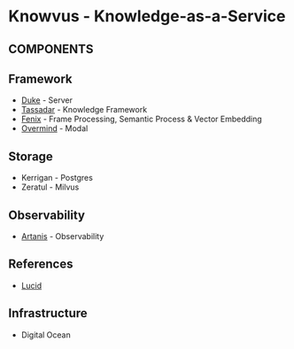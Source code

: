 # Knowvus - Knowledge-as-a-Service

## COMPONENTS

## Framework
- [Duke](https://github.com/Knowvus/Duke) - Server
- [Tassadar](https://github.com/Knowvus/Tassadar) - Knowledge Framework
- [Fenix](https://github.com/Knowvus/Fenix) - Frame Processing, Semantic Process & Vector Embedding
- [Overmind](https://github.com/Knowvus/Overmind) - Modal

## Storage
- Kerrigan - Postgres
- Zeratul - Milvus

## Observability
- [Artanis](https://github.com/Knowvus/Artanis) - Observability

## References

- [Lucid](https://lucid.app/lucidchart/27a4f1ab-1925-4b57-b286-d59169d5385b/edit?invitationId=inv_c172e4c8-e0a9-4258-a836-6ee22863362c&page=qAbGdBw9_a6I#)

## Infrastructure

- Digital Ocean
